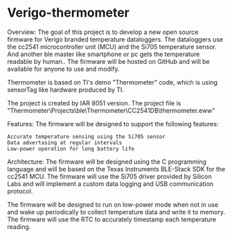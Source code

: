 # Verigo-thermometer

Overview:
The goal of this project is to develop a new open source firmware for Verigo branded temperature dataloggers. The dataloggers use the cc2541 microcontroller unit (MCU) and the Si705 temperature sensor. And another ble master like smartphone or pc gets the temperature readable by human.. The firmware will be hosted on GitHub and will be available for anyone to use and modify.

Thermometer is based on TI's demo "Thermometer" code, which is using sensorTag like hardware produced by TI.

The project is created by IAR 8051 version. The project file is "Thermometer\Projects\ble\Thermometer\CC2541DB\thermometer.eww"

Features:
The firmware will be designed to support the following features:

    Accurate temperature sensing using the Si705 sensor
    Data advertasing at regular intervals
    Low-power operation for long battery life
 

Architecture:
The firmware will be designed using the C programming language and will be based on the Texas Instruments BLE-Stack SDK for the cc2541 MCU. The firmware will use the Si705 driver provided by Silicon Labs and will implement a custom data logging and USB communication protocol.

The firmware will be designed to run on low-power mode when not in use and wake up periodically to collect temperature data and write it to memory. The firmware will use the RTC to accurately timestamp each temperature reading.

